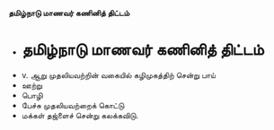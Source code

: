**தமிழ்நாடு மாணவர் கணினித் திட்டம்**
- # தமிழ்நாடு மாணவர் கணினித் திட்டம்
- v. ஆறு முதலியவற்றின் வகையில் கழிமுகத்திற் சென்று பாய்
-  ஊற்று
- பொழி
- பேச்சு  முதலியவற்றைக் கொட்டு
- மக்கள் தஜ்ளைச் சென்று கலக்கவிடு.

